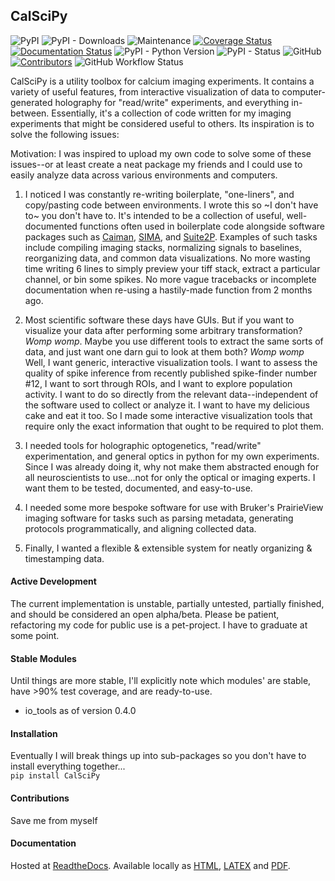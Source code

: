 ## CalSciPy       
<!-- Line 1 Badges... PyPi, Downloads, Maintained, Coverage, Documentation -->
<!-- Line 2 Badges... Python Versions, PyPi Status, License, Contributors -->
![PyPI](https://img.shields.io/pypi/v/CalSciPy)
![PyPI - Downloads](https://img.shields.io/pypi/dm/CalSciPy)
![Maintenance](https://img.shields.io/maintenance/yes/2023)
[![Coverage Status](https://coveralls.io/repos/github/darikoneil/CalSciPy/badge.svg?branch=master)](https://coveralls.io/github/darikoneil/CalSciPy?branch=master)
[![Documentation Status](https://readthedocs.org/projects/calscipy/badge/?version=latest)](https://calscipy.readthedocs.io/en/latest/?badge=latest)
![PyPI - Python Version](https://img.shields.io/pypi/pyversions/CalSciPy?)
![PyPI - Status](https://img.shields.io/pypi/status/CalSciPy)
![GitHub](https://img.shields.io/github/license/darikoneil/CalSciPy)
[![Contributors](https://img.shields.io/github/contributors-anon/darikoneil/CalSciPy)](https://github.com/darikoneil/CalSciPy/graphs/contributors)
![GitHub Workflow Status](https://img.shields.io/github/actions/workflow/status/darikoneil/CalSciPy/calscipy_lint_test_action.yml)

CalSciPy is a utility toolbox for calcium imaging experiments. It contains a variety of useful features, from 
interactive visualization of data to computer-generated holography for "read/write" experiments, and 
everything in-between. Essentially, it's a collection of code written for my imaging experiments that might be 
considered useful to others. Its inspiration is to solve the following issues:

Motivation: I was inspired to upload my own code to solve some of these issues--or at least create a neat package my friends and I 
could use to easily analyze data across various environments and computers.

1. I noticed I was constantly re-writing boilerplate, "one-liners", and copy/pasting code between
environments. I wrote this so ~I don't have to~ you don't have to. It's intended to be a collection of useful, 
well-documented functions often used in boilerplate code alongside software packages such as 
[Caiman](https://github.com/flatironinstitute/CaImAn), [SIMA](https://github.com/losonczylab/sima), 
and [Suite2P](https://github.com/MouseLand/suite2p). Examples of such tasks include compiling imaging stacks, 
normalizing signals to baselines, reorganizing data, and common data visualizations. No more wasting time writing 6
lines to simply preview your tiff stack, extract a particular channel, or bin some spikes. No more vague tracebacks or
incomplete documentation when re-using a hastily-made function from 2 months ago.

2. Most scientific software these days have GUIs. But if you want to visualize your data after performing some arbitrary
transformation? *Womp womp*. Maybe you use different tools to extract the same sorts of data, and just
want one darn gui to look at them both? *Womp womp* Well, I want generic, interactive visualization tools. I want to
assess the quality of spike inference from recently published spike-finder number #12, I want to sort through ROIs,
and I want to explore population activity. I want to do so directly from the relevant data--independent of the
software used to collect or analyze it. I want to have my delicious cake and eat it too. So I made some interactive
visualization tools that require only the exact information that ought to be required to plot them.

3. I needed tools for holographic optogenetics, "read/write" experimentation, and general optics in python for my own experiments.
Since I was already doing it, why not make them abstracted enough for all neuroscientists to use...not for only the
optical or imaging experts. I want them to be tested, documented, and easy-to-use.

5. I needed some more bespoke software for use with Bruker's PrairieView imaging software for tasks such as parsing 
metadata, generating protocols programmatically, and aligning collected data.

6. Finally, I wanted a flexible & extensible system for neatly organizing & timestamping data.


#### Active Development
The current implementation is unstable, partially untested, partially finished, and should be considered an open 
alpha/beta. Please be patient, refactoring my code for public use is a pet-project. I have to graduate at some point.


#### Stable Modules
Until things are more stable, I'll explicitly note which modules' are stable, have >90% test coverage, and are
ready-to-use.
* io_tools as of version 0.4.0


#### Installation
Eventually I will break things up into sub-packages so you don't have to install everything together...         
`pip install CalSciPy`

#### Contributions
Save me from myself

#### Documentation
Hosted at [ReadtheDocs](https://calscipy.readthedocs.io/en/latest/index.html#).
Available locally as [HTML](https://github.com/darikoneil/CalSciPy/tree/master/docs/build/html), [LATEX](https://github.com/darikoneil/CalSciPy/tree/master/docs/build/latex) and [PDF](https://github.com/darikoneil/CalSciPy/blob/master/docs/build/pdf/calscipy.pdf).
